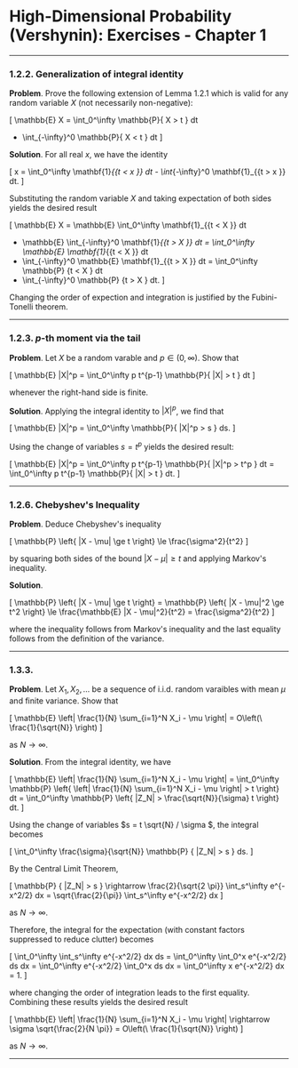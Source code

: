 High-Dimensional Probability (Vershynin): Exercises - Chapter 1
===============================================================

-------------------------------------------------------------------------------
### 1.2.2. Generalization of integral identity

__Problem__. Prove the following extension of Lemma 1.2.1 which is valid for
any random variable $X$ (not necessarily non-negative):

\[
\mathbb{E} X
= \int_0^\infty \mathbb{P}\{ X > t \} dt
- \int_{-\infty}^0 \mathbb{P}\{ X < t \} dt
\]

__Solution__. For all real $x$, we have the identity

\[
  x = \int_0^\infty \mathbf{1}_{\{t < x \}} dt
    - \int_{-\infty}^0 \mathbf{1}_{\{t > x \}} dt.
\]

Substituting the random variable $X$ and taking expectation of both sides
yields the desired result

\[
  \mathbb{E} X
= \mathbb{E} \int_0^\infty \mathbf{1}_{\{t < X \}} dt
- \mathbb{E} \int_{-\infty}^0 \mathbf{1}_{\{t > X \}} dt
= \int_0^\infty \mathbb{E} \mathbf{1}_{\{t < X \}} dt
- \int_{-\infty}^0 \mathbb{E} \mathbf{1}_{\{t > X \}} dt
= \int_0^\infty \mathbb{P} \{t < X \} dt
- \int_{-\infty}^0 \mathbb{P} \{t > X \} dt.
\]

Changing the order of expection and integration is justified by the
Fubini-Tonelli theorem.

-------------------------------------------------------------------------------
### 1.2.3. $p$-th moment via the tail

__Problem__. Let $X$ be a random varable and $p \in (0, \infty)$. Show that

\[
  \mathbb{E} |X|^p = \int_0^\infty p t^{p-1} \mathbb{P}\{ |X| > t \} dt
\]

whenever the right-hand side is finite.

__Solution__. Applying the integral identity to $|X|^p$, we find that

\[
  \mathbb{E} |X|^p
= \int_0^\infty \mathbb{P}\{ |X|^p > s \} ds.
\]

Using the change of variables $s = t^p$ yields the desired result:

\[
  \mathbb{E} |X|^p
= \int_0^\infty p t^{p-1} \mathbb{P}\{ |X|^p > t^p \} dt
= \int_0^\infty p t^{p-1} \mathbb{P}\{ |X| > t \} dt.
\]

-------------------------------------------------------------------------------
### 1.2.6. Chebyshev's Inequality

__Problem__. Deduce Chebyshev's inequality

\[
  \mathbb{P} \left\{ |X - \mu| \ge t \right\} \le \frac{\sigma^2}{t^2}
\]

by squaring both sides of the bound $|X - \mu| \ge t$ and applying Markov's
inequality.

__Solution__.

\[
  \mathbb{P} \left\{ |X - \mu| \ge t \right\}
= \mathbb{P} \left\{ |X - \mu|^2 \ge t^2 \right\}
\le \frac{\mathbb{E} |X - \mu|^2}{t^2}
= \frac{\sigma^2}{t^2}
\]

where the inequality follows from Markov's inequality and the last equality
follows from the definition of the variance.

-------------------------------------------------------------------------------
### 1.3.3.

__Problem__. Let $X_1, X_2, \ldots$ be a sequence of i.i.d. random varaibles
with mean $\mu$ and finite variance. Show that

\[
  \mathbb{E} \left| \frac{1}{N} \sum_{i=1}^N X_i - \mu \right|
= O\left(\ \frac{1}{\sqrt{N}} \right)
\]

as $N \rightarrow \infty$.

__Solution__. From the integral identity, we have

\[
  \mathbb{E} \left| \frac{1}{N} \sum_{i=1}^N X_i - \mu \right|
= \int_0^\infty
  \mathbb{P} \left\{
    \left| \frac{1}{N} \sum_{i=1}^N X_i - \mu \right| > t
  \right\} dt
= \int_0^\infty
  \mathbb{P} \left\{ |Z_N| > \frac{\sqrt{N}}{\sigma} t \right\} dt.
\]

Using the change of variables $s = t \sqrt{N} / \sigma $, the integral becomes

\[
  \int_0^\infty \frac{\sigma}{\sqrt{N}} \mathbb{P} \{ |Z_N| > s \} ds.
\]

By the Central Limit Theorem,

\[
\mathbb{P} \{ |Z_N| > s \}
\rightarrow \frac{2}{\sqrt{2 \pi}} \int_s^\infty e^{-x^2/2} dx
= \sqrt{\frac{2}{\pi}} \int_s^\infty e^{-x^2/2} dx
\]

as $N \rightarrow \infty$.

Therefore, the integral for the expectation (with constant factors suppressed
to reduce clutter) becomes

\[
  \int_0^\infty \int_s^\infty e^{-x^2/2} dx ds
= \int_0^\infty \int_0^x e^{-x^2/2} ds dx
= \int_0^\infty e^{-x^2/2} \int_0^x ds dx
= \int_0^\infty x e^{-x^2/2} dx
= 1.
\]

where changing the order of integration leads to the first equality. Combining
these results yields the desired result

\[
\mathbb{E} \left| \frac{1}{N} \sum_{i=1}^N X_i - \mu \right|
\rightarrow \sigma \sqrt{\frac{2}{N \pi}}
= O\left(\ \frac{1}{\sqrt{N}} \right)
\]

as $N \rightarrow \infty$.

-------------------------------------------------------------------------------
